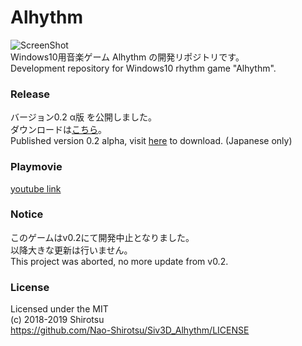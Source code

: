 # Alhythm
![ScreenShot](https://i.imgur.com/tY1VRGb.png)     
Windows10用音楽ゲーム Alhythm の開発リポジトリです。  
Development repository for Windows10 rhythm game "Alhythm".

### Release
バージョン0.2 α版 を公開しました。     
ダウンロードは[こちら](https://github.com/Nao-Shirotsu/Siv3D_Alhythm/releases)。    
Published version 0.2 alpha, visit [here](https://github.com/Nao-Shirotsu/Siv3D_Alhythm/releases/tag/v0.2) to download. (Japanese only)

### Playmovie
[youtube link](https://youtu.be/IdYA4AkEBio)

### Notice
このゲームはv0.2にて開発中止となりました。    
以降大きな更新は行いません。   
This project was aborted, no more update from v0.2.

### License    
Licensed under the MIT  
(c) 2018-2019 Shirotsu    
https://github.com/Nao-Shirotsu/Siv3D_Alhythm/LICENSE
